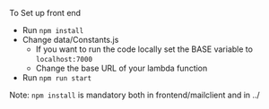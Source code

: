 To Set up front end

- Run `npm install`
- Change data/Constants.js
    - If you want to run the code locally set the BASE variable to `localhost:7000`
    - Change the base URL of your lambda function
- Run `npm run start`

Note: `npm install` is mandatory both in frontend/mailclient and in ../